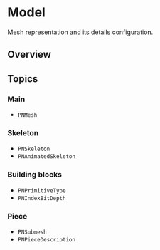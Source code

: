# Model

Mesh representation and its details configuration.

## Overview

<!--overview-->

## Topics

### Main

- ``PNMesh``

### Skeleton

- ``PNSkeleton``
- ``PNAnimatedSkeleton``

### Building blocks

- ``PNPrimitiveType``
- ``PNIndexBitDepth``

### Piece

- ``PNSubmesh``
- ``PNPieceDescription``
